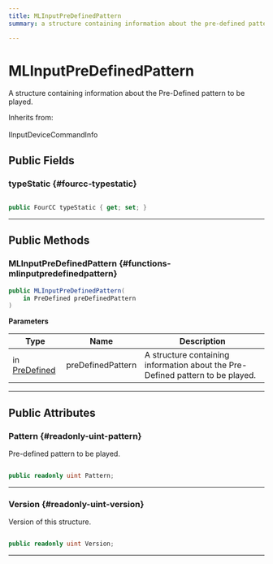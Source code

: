 ```yaml
---
title: MLInputPreDefinedPattern
summary: a structure containing information about the pre-defined pattern to be played. 

---
```


# MLInputPreDefinedPattern




A structure containing information about the Pre-Defined pattern to be played.   


Inherits from: <br></br>IInputDeviceCommandInfo




## Public Fields

### typeStatic {#fourcc-typestatic}

```csharp

public FourCC typeStatic { get; set; }

```






-----------

## Public Methods

###  MLInputPreDefinedPattern {#functions-mlinputpredefinedpattern}

```csharp
public MLInputPreDefinedPattern(
    in PreDefined preDefinedPattern
)
```


**Parameters**

| Type | Name  | Description  | 
|--|--|--|
| in [PreDefined](/unity-api/api/UnityEngine.XR.MagicLeap/InputSubsystem/Extensions/Haptics/UnityEngine.XR.MagicLeap.InputSubsystem.Extensions.Haptics.PreDefined.md) |preDefinedPattern|A structure containing information about the Pre-Defined pattern to be played. |






-----------

## Public Attributes

### Pattern {#readonly-uint-pattern}

Pre-defined pattern to be played. 

```csharp

public readonly uint Pattern;

```






-----------

### Version {#readonly-uint-version}

Version of this structure. 

```csharp

public readonly uint Version;

```






-----------

